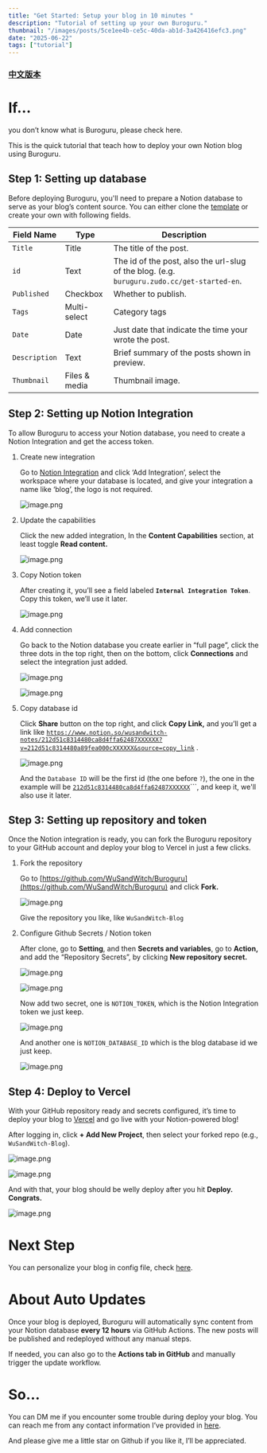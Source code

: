 ```yaml
---
title: "Get Started: Setup your blog in 10 minutes "
description: "Tutorial of setting up your own Buroguru."
thumbnail: "/images/posts/5ce1ee4b-ce5c-40da-ab1d-3a426416efc3.png"
date: "2025-06-22"
tags: ["tutorial"]
---
```


### [中文版本](https://buroguru.zudo.cc/posts/get-started-zh)


# If…


you don’t know what is Buroguru, please check here.


This is the quick tutorial that teach how to deploy your own Notion blog using Buroguru.


## Step 1: Setting up database


Before deploying Buroguru, you'll need to prepare a Notion database to serve as your blog’s content source. You can either clone the [template](/21ad51c831448068b621f3b5def5dd2d) or create your own with following fields.


| Field Name    | Type          | Description                                                                                 |
| ------------- | ------------- | ------------------------------------------------------------------------------------------- |
| `Title`       | Title         | The title of the post.                                                                      |
| `id`          | Text          | The id of the post, also the url-slug of the blog. (e.g. `buruguru.zudo.cc/get-started-en`. |
| `Published`   | Checkbox      | Whether to publish.                                                                         |
| `Tags`        | Multi-select  | Category tags                                                                               |
| `Date`        | Date          | Just date that indicate the time your wrote the post.                                       |
| `Description` | Text          | Brief summary of the posts shown in preview.                                                |
| `Thumbnail`   | Files & media | Thumbnail image.                                                                            |


## Step 2: Setting up Notion Integration


To allow Buroguru to access your Notion database, you need to create a Notion Integration and get the access token.

1. Create new integration

	Go to [Notion Integration](https://www.notion.so/profile/integrations) and click ‘Add Integration’, select the workspace where your database is located, and give your integration a name like ‘blog’, the logo is not required.


	![image.png](/images/posts/7f0d5f7a-8aac-444e-b63b-c5fa6cc75072.png)

2. Update the capabilities

	Click the new added integration, In the **Content Capabilities** section, at least toggle **Read content.**


	![image.png](/images/posts/c0b70929-89c6-42ae-bbbb-5780f3bb8437.png)

3. Copy Notion token

	After creating it, you’ll see a field labeled **`Internal Integration Token`**. Copy this token, we’ll use it later.


	![image.png](/images/posts/6c9eb445-8e12-4911-ba72-54f163a0a5b3.png)

4. Add connection

	Go back to the Notion database you create earlier in “full page”, click the three dots in the top right, then on the bottom, click **Connections** and select the integration just added.


	![image.png](/images/posts/d2d58813-87fe-4464-82c2-3fd9c32e5ba9.png)


	![image.png](/images/posts/8239594a-c2cb-4b32-b75c-8bcc903dbb6f.png)

5. Copy database id

	Click **Share** button on the top right, and click **Copy Link,** and you’ll get a link like [`https://www.notion.so/wusandwitch-notes/212d51c8314480ca8d4ffa62487XXXXXX?v=212d51c8314480a89fea000cXXXXXX&source=copy_link`](https://www.notion.so/wusandwitch-notes/212d51c8314480ca8d4ffa624873e734?v=212d51c8314480a89fea000c43f4e73f) .


	![image.png](/images/posts/861c48c5-a982-4bfa-b7ac-21f5705d5575.png)


	And the `Database ID` will be the first id (the one before `?`), the one in the example will be  [`212d51c8314480ca8d4ffa62487XXXXXX`](https://www.notion.so/wusandwitch-notes/212d51c8314480ca8d4ffa624873e734?v=212d51c8314480a89fea000c43f4e73f)```, and keep it, we'll also use it later.


## Step 3: Setting up repository and token


Once the Notion integration is ready, you can fork the Buroguru repository to your GitHub account and deploy your blog to Vercel in just a few clicks.

1. Fork the repository

	Go to [https://github.com/WuSandWitch/Buroguru](https://github.com/WuSandWitch/Buroguru) and click **Fork.**


	![image.png](/images/posts/8230141e-6576-4aea-aace-5c9a362a7dab.png)


	Give the repository you like, like `WuSandWitch-Blog`

2. Configure Github Secrets /  Notion token

	After clone, go to **Setting**, and then **Secrets and variables**, go to **Action,** and add the “Repository Secrets”, by clicking **New repository secret.**


	![image.png](/images/posts/8185b71a-0670-44a5-a819-fdcd22dedb81.png)


	![image.png](/images/posts/13da7bb9-1231-4a66-9884-f32abbc4af3e.png)


	Now add two secret, one is `NOTION_TOKEN`, which is the Notion Integration token we just keep.


	![image.png](/images/posts/871c68d2-e9fe-4802-89a4-ab97326889d6.png)


	And another one is `NOTION_DATABASE_ID` which is the blog database id we just keep.


	![image.png](/images/posts/0f816c26-b1b1-4706-ba87-5d12fba77dd6.png)


## Step 4: Deploy to Vercel


With your GitHub repository ready and secrets configured, it’s time to deploy your blog to [Vercel](https://vercel.com/) and go live with your Notion-powered blog!


After logging in, click **+ Add New Project**, then select your forked repo (e.g., `WuSandWitch-Blog`).


![image.png](/images/posts/9e0a5d60-49bd-414d-85d7-76b5698a0a83.png)


![image.png](/images/posts/aca3e4aa-4dbb-4f90-9b68-08414d065c40.png)


And with that, your blog should be welly deploy after you hit **Deploy. Congrats.**


![image.png](/images/posts/de0f09fc-1fed-4a24-82e3-087c3a10b4ef.png)


# Next Step


You can personalize your blog in config file, check [here](https://buroguru.zudo.cc/posts/config-guide-en).


# About Auto Updates


Once your blog is deployed, Buroguru will automatically sync content from your Notion database **every 12 hours** via GitHub Actions. The new posts will be published and redeployed without any manual steps.


If needed, you can also go to the **Actions tab in GitHub** and manually trigger the update workflow.


# So…


You can DM me if you encounter some trouble during deploy your blog. You can reach me from any contact information I’ve provided in [here](https://wusandwitch.zudo.cc/).


And please give me a little star on Github if you like it, I’ll be appreciated.

